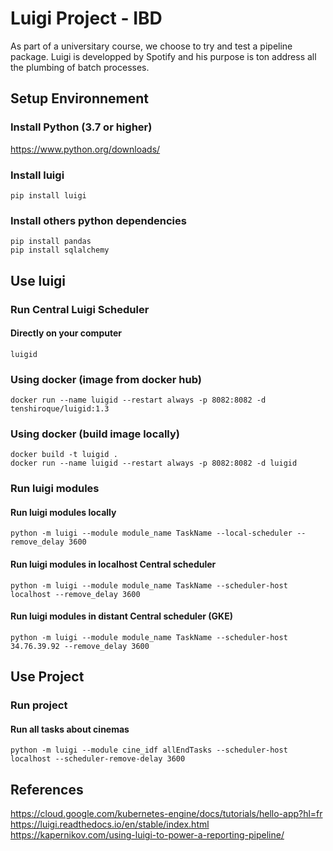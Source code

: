 # Luigi Project - IBD

As part of a universitary course, we choose to try and test a pipeline package.
Luigi is developped by Spotify and his purpose is ton address all the plumbing of batch processes.

## Setup Environnement

### Install Python (3.7 or higher)

https://www.python.org/downloads/ 

### Install luigi

```
pip install luigi
```

### Install others python dependencies

```
pip install pandas
pip install sqlalchemy
```
## Use luigi

### Run Central Luigi Scheduler

#### Directly on your computer
```
luigid
```

### Using docker (image from docker hub)

```
docker run --name luigid --restart always -p 8082:8082 -d tenshiroque/luigid:1.3
```

### Using docker (build image locally)

```
docker build -t luigid .
docker run --name luigid --restart always -p 8082:8082 -d luigid
```

### Run luigi modules

#### Run luigi modules locally
```
python -m luigi --module module_name TaskName --local-scheduler --remove_delay 3600
```

#### Run luigi modules in localhost Central scheduler
```
python -m luigi --module module_name TaskName --scheduler-host localhost --remove_delay 3600
```

#### Run luigi modules in distant Central scheduler (GKE)
```
python -m luigi --module module_name TaskName --scheduler-host 34.76.39.92 --remove_delay 3600
```

## Use Project

### Run project

#### Run all tasks about cinemas
```
python -m luigi --module cine_idf allEndTasks --scheduler-host localhost --scheduler-remove-delay 3600
```

## References

https://cloud.google.com/kubernetes-engine/docs/tutorials/hello-app?hl=fr 
https://luigi.readthedocs.io/en/stable/index.html 
https://kapernikov.com/using-luigi-to-power-a-reporting-pipeline/ 
